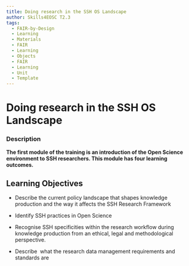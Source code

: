 ```yaml
---
title: Doing research in the SSH OS Landscape
author: Skills4EOSC T2.3
tags:
  - FAIR-by-Design
  - Learning
  - Materials
  - FAIR
  - Learning
  - Objects
  - FAIR
  - Learning
  - Unit
  - Template
---
```


# Doing research in the SSH OS Landscape

### Description

**The first module of the training is an introduction of the Open Science environment to SSH researchers. This module has four learning outcomes.**
## Learning Objectives


- Describe the current policy landscape that shapes knowledge production and the way it affects the SSH Research Framework
    
- Identify SSH practices in Open Science
    
- Recognise SSH specificities within the research workflow during knowledge production from an ethical, legal and methodological perspective.
    
- Describe  what the research data management requirements and standards are
    

